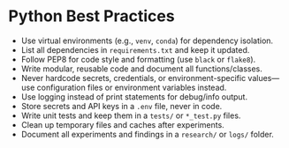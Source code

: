# Python Best Practices

- Use virtual environments (e.g., `venv`, `conda`) for dependency isolation.
- List all dependencies in `requirements.txt` and keep it updated.
- Follow PEP8 for code style and formatting (use `black` or `flake8`).
- Write modular, reusable code and document all functions/classes.
- Never hardcode secrets, credentials, or environment-specific values—use configuration files or environment variables instead.
- Use logging instead of print statements for debug/info output.
- Store secrets and API keys in a `.env` file, never in code.
- Write unit tests and keep them in a `tests/` or `*_test.py` files.
- Clean up temporary files and caches after experiments.
- Document all experiments and findings in a `research/` or `logs/` folder.
